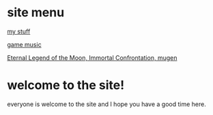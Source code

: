# site menu
[my stuff](https://azurejoga.github.io/-inglish-minhas-coisas)



[game music](https://azurejoga.github.io/songs)




[Eternal Legend of the Moon, Immortal Confrontation,
mugen](https://azurejoga.github.io/etlm1)

# welcome to the site!

everyone is welcome to the site and I hope you have a good time here.